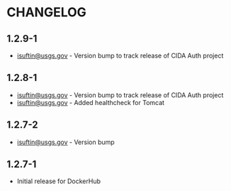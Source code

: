 CHANGELOG
===

1.2.9-1
---

- isuftin@usgs.gov - Version bump to track release of CIDA Auth project

1.2.8-1
---

- isuftin@usgs.gov - Version bump to track release of CIDA Auth project
- isuftin@usgs.gov - Added healthcheck for Tomcat


1.2.7-2
---

- isuftin@usgs.gov - Version bump


1.2.7-1
---

- Initial release for DockerHub
